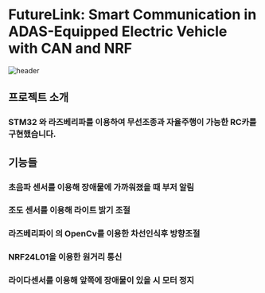 # FutureLink: Smart Communication in ADAS-Equipped Electric Vehicle with CAN and NRF
![header](https://capsule-render.vercel.app/api?type=shark&color=auto&height=300&section=header&text=Future%20Link&fontSize=90)


## 프로젝트 소개
### STM32 와 라즈베리파를 이용하여 무선조종과 자율주행이 가능한 RC카를 구현했습니다.

## 기능들
### 초음파 센서를 이용해 장애물에 가까워졌을 때 부저 알림
### 조도 센서를 이용해 라이트 밝기 조절
### 라즈베리파이 의 OpenCv를 이용한 차선인식후 방향조절
### NRF24L01을 이용한 원거리 통신
### 라이다센서를 이용해 앞쪽에 장애물이 있을 시 모터 정지
